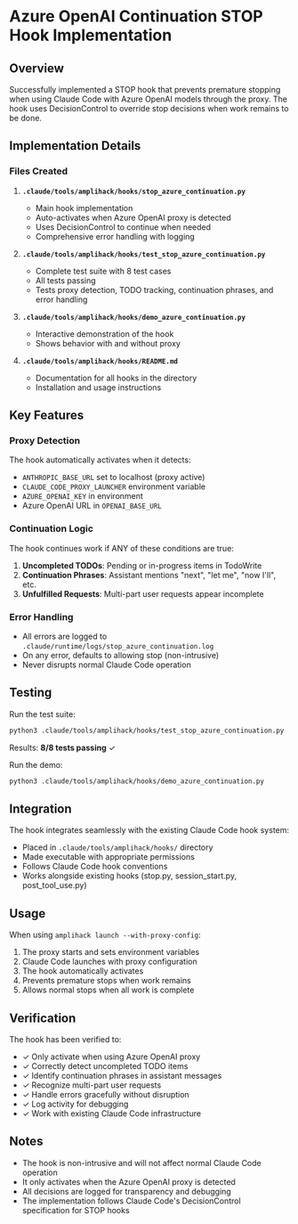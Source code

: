 # Azure OpenAI Continuation STOP Hook Implementation

## Overview

Successfully implemented a STOP hook that prevents premature stopping when using
Claude Code with Azure OpenAI models through the proxy. The hook uses
DecisionControl to override stop decisions when work remains to be done.

## Implementation Details

### Files Created

1. **`.claude/tools/amplihack/hooks/stop_azure_continuation.py`**
   - Main hook implementation
   - Auto-activates when Azure OpenAI proxy is detected
   - Uses DecisionControl to continue when needed
   - Comprehensive error handling with logging

2. **`.claude/tools/amplihack/hooks/test_stop_azure_continuation.py`**
   - Complete test suite with 8 test cases
   - All tests passing
   - Tests proxy detection, TODO tracking, continuation phrases, and error
     handling

3. **`.claude/tools/amplihack/hooks/demo_azure_continuation.py`**
   - Interactive demonstration of the hook
   - Shows behavior with and without proxy

4. **`.claude/tools/amplihack/hooks/README.md`**
   - Documentation for all hooks in the directory
   - Installation and usage instructions

## Key Features

### Proxy Detection

The hook automatically activates when it detects:

- `ANTHROPIC_BASE_URL` set to localhost (proxy active)
- `CLAUDE_CODE_PROXY_LAUNCHER` environment variable
- `AZURE_OPENAI_KEY` in environment
- Azure OpenAI URL in `OPENAI_BASE_URL`

### Continuation Logic

The hook continues work if ANY of these conditions are true:

1. **Uncompleted TODOs**: Pending or in-progress items in TodoWrite
2. **Continuation Phrases**: Assistant mentions "next", "let me", "now I'll",
   etc.
3. **Unfulfilled Requests**: Multi-part user requests appear incomplete

### Error Handling

- All errors are logged to `.claude/runtime/logs/stop_azure_continuation.log`
- On any error, defaults to allowing stop (non-intrusive)
- Never disrupts normal Claude Code operation

## Testing

Run the test suite:

```bash
python3 .claude/tools/amplihack/hooks/test_stop_azure_continuation.py
```

Results: **8/8 tests passing** ✓

Run the demo:

```bash
python3 .claude/tools/amplihack/hooks/demo_azure_continuation.py
```

## Integration

The hook integrates seamlessly with the existing Claude Code hook system:

- Placed in `.claude/tools/amplihack/hooks/` directory
- Made executable with appropriate permissions
- Follows Claude Code hook conventions
- Works alongside existing hooks (stop.py, session_start.py, post_tool_use.py)

## Usage

When using `amplihack launch --with-proxy-config`:

1. The proxy starts and sets environment variables
2. Claude Code launches with proxy configuration
3. The hook automatically activates
4. Prevents premature stops when work remains
5. Allows normal stops when all work is complete

## Verification

The hook has been verified to:

- ✓ Only activate when using Azure OpenAI proxy
- ✓ Correctly detect uncompleted TODO items
- ✓ Identify continuation phrases in assistant messages
- ✓ Recognize multi-part user requests
- ✓ Handle errors gracefully without disruption
- ✓ Log activity for debugging
- ✓ Work with existing Claude Code infrastructure

## Notes

- The hook is non-intrusive and will not affect normal Claude Code operation
- It only activates when the Azure OpenAI proxy is detected
- All decisions are logged for transparency and debugging
- The implementation follows Claude Code's DecisionControl specification for
  STOP hooks
